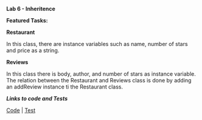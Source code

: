 **Lab 6 -
Inheritence**

**Featured Tasks:**


**Restaurant**

In this class, there are instance variables such as name, number of stars and price as a string.


**Reviews**

In this class there is body, author, and number of stars as instance variable. The relation between the 
Restaurant and Reviews class is done by adding an addReview instance ti the Restaurant class.

_**Links to code and Tests**_

[Code](/src/main/java/inheritance) | [Test](/src/test/java/inheritance)